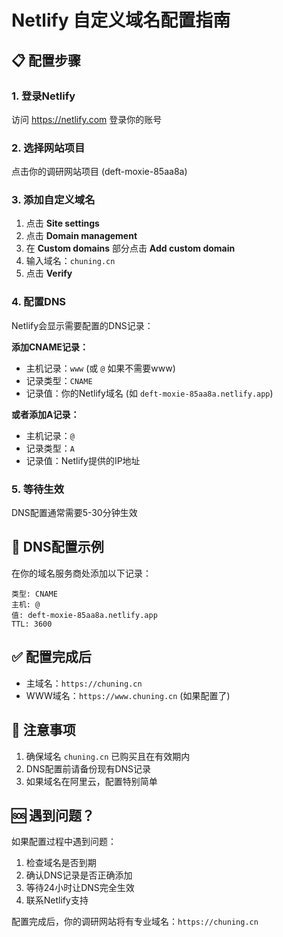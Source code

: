 # Netlify 自定义域名配置指南

## 📋 配置步骤

### 1. 登录Netlify
访问 https://netlify.com 登录你的账号

### 2. 选择网站项目
点击你的调研网站项目 (deft-moxie-85aa8a)

### 3. 添加自定义域名
1. 点击 **Site settings**
2. 点击 **Domain management**
3. 在 **Custom domains** 部分点击 **Add custom domain**
4. 输入域名：`chuning.cn`
5. 点击 **Verify**

### 4. 配置DNS
Netlify会显示需要配置的DNS记录：

**添加CNAME记录：**
- 主机记录：`www` (或 `@` 如果不需要www)
- 记录类型：`CNAME`
- 记录值：你的Netlify域名 (如 `deft-moxie-85aa8a.netlify.app`)

**或者添加A记录：**
- 主机记录：`@`
- 记录类型：`A`
- 记录值：Netlify提供的IP地址

### 5. 等待生效
DNS配置通常需要5-30分钟生效

## 🔧 DNS配置示例

在你的域名服务商处添加以下记录：

```
类型: CNAME
主机: @
值: deft-moxie-85aa8a.netlify.app
TTL: 3600
```

## ✅ 配置完成后

- 主域名：`https://chuning.cn`
- WWW域名：`https://www.chuning.cn` (如果配置了)

## 🚨 注意事项

1. 确保域名 `chuning.cn` 已购买且在有效期内
2. DNS配置前请备份现有DNS记录
3. 如果域名在阿里云，配置特别简单

## 🆘 遇到问题？

如果配置过程中遇到问题：
1. 检查域名是否到期
2. 确认DNS记录是否正确添加
3. 等待24小时让DNS完全生效
4. 联系Netlify支持

配置完成后，你的调研网站将有专业域名：`https://chuning.cn`